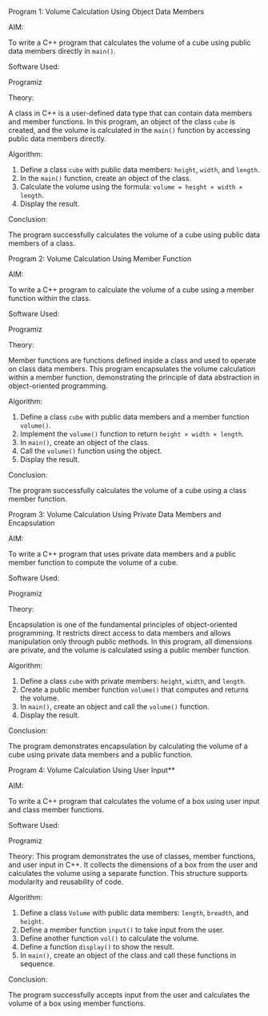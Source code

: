Program 1: Volume Calculation Using Object Data Members

AIM:

To write a C++ program that calculates the volume of a cube using public data members directly in `main()`.

Software Used:

Programiz

Theory:

A class in C++ is a user-defined data type that can contain data members and member functions. In this program, an object of the class `cube` is created, and the volume is calculated in the `main()` function by accessing public data members directly.

Algorithm:

1. Define a class `cube` with public data members: `height`, `width`, and `length`.
2. In the `main()` function, create an object of the class.
3. Calculate the volume using the formula: `volume = height × width × length`.
4. Display the result.

Conclusion:

The program successfully calculates the volume of a cube using public data members of a class.



Program 2: Volume Calculation Using Member Function

AIM:

To write a C++ program to calculate the volume of a cube using a member function within the class.

Software Used:

Programiz

Theory:

Member functions are functions defined inside a class and used to operate on class data members. This program encapsulates the volume calculation within a member function, demonstrating the principle of data abstraction in object-oriented programming.

Algorithm:

1. Define a class `cube` with public data members and a member function `volume()`.
2. Implement the `volume()` function to return `height × width × length`.
3. In `main()`, create an object of the class.
4. Call the `volume()` function using the object.
5. Display the result.

Conclusion:

The program successfully calculates the volume of a cube using a class member function.

Program 3: Volume Calculation Using Private Data Members and Encapsulation

AIM:

To write a C++ program that uses private data members and a public member function to compute the volume of a cube.

Software Used:

Programiz

Theory:

Encapsulation is one of the fundamental principles of object-oriented programming. It restricts direct access to data members and allows manipulation only through public methods. In this program, all dimensions are private, and the volume is calculated using a public member function.

Algorithm:

1. Define a class `cube` with private members: `height`, `width`, and `length`.
2. Create a public member function `volume()` that computes and returns the volume.
3. In `main()`, create an object and call the `volume()` function.
4. Display the result.

Conclusion:

The program demonstrates encapsulation by calculating the volume of a cube using private data members and a public function.

Program 4: Volume Calculation Using User Input**

AIM:

To write a C++ program that calculates the volume of a box using user input and class member functions.

Software Used:

Programiz

Theory:
This program demonstrates the use of classes, member functions, and user input in C++. It collects the dimensions of a box from the user and calculates the volume using a separate function. This structure supports modularity and reusability of code.

Algorithm:

1. Define a class `Volume` with public data members: `length`, `breadth`, and `height`.
2. Define a member function `input()` to take input from the user.
3. Define another function `vol()` to calculate the volume.
4. Define a function `display()` to show the result.
5. In `main()`, create an object of the class and call these functions in sequence.

Conclusion:

The program successfully accepts input from the user and calculates the volume of a box using member functions.



